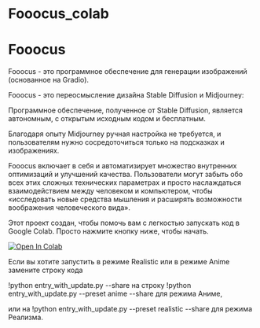 # Fooocus_colab
<!DOCTYPE html>
<html>
<head>
    
</head>
<body>
    <h1>Fooocus</h1>
<p>Fooocus - это программное обеспечение для генерации изображений (основанное на Gradio).</p>

<p>Fooocus - это переосмысление дизайна Stable Diffusion и Midjourney:</p>

<p>Программное обеспечение, полученное от Stable Diffusion, является автономным, с открытым исходным кодом и бесплатным.</p>

<p>Благодаря опыту Midjourney ручная настройка не требуется, и пользователям нужно сосредоточиться только на подсказках и изображениях.</p>

<p>Fooocus включает в себя и автоматизирует множество внутренних оптимизаций и улучшений качества. Пользователи могут забыть обо всех этих сложных технических параметрах и просто наслаждаться взаимодействием между человеком и компьютером, чтобы «исследовать новые средства мышления и расширять возможности воображения человеческого вида».</p>
    <p>Этот проект создан, чтобы помочь вам с легкостью запускать код в Google Colab. Просто нажмите кнопку ниже, чтобы начать.</p>
	
<a href="https://colab.research.google.com/drive/1R9BdUV5t-YxRIt9t0RMp2g8ndxk51oNl?usp=sharing" target="_blank">
    <img src="https://colab.research.google.com/assets/colab-badge.svg" alt="Open In Colab"/>
</a>
	<p>Если вы хотите запустить в режиме Realistic или в режиме Anime замените строку кода <p>!python entry_with_update.py --share на строку !python entry_with_update.py --preset anime --share для режима Аниме,</p> <p>или на !python entry_with_update.py --preset realistic --share для режима Реализма.</p>
</body>
</html>
